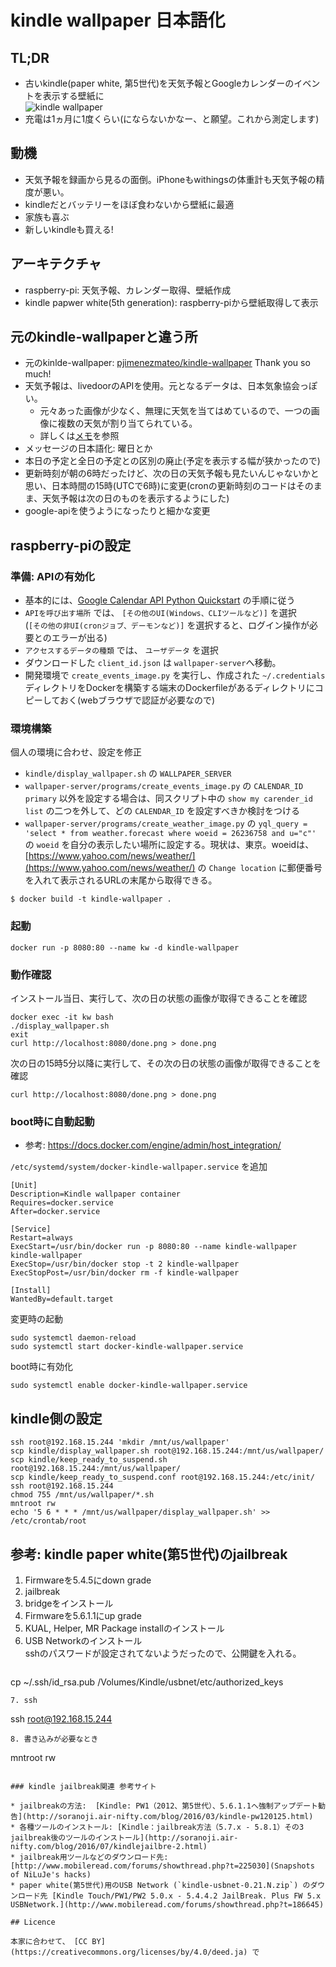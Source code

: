 # kindle wallpaper 日本語化

## TL;DR

* 古いkindle(paper white, 第5世代)を天気予報とGoogleカレンダーのイベントを表示する壁紙に  
  ![kindle wallpaper](https://ichusrlocalbin.github.io/images/posts/kindle-wallpaper/kindle-wallpaper.jpg)
* 充電は1ヵ月に1度くらい(にならないかなー、と願望。これから測定します)


## 動機

* 天気予報を録画から見るの面倒。iPhoneもwithingsの体重計も天気予報の精度が悪い。
* kindleだとバッテリーをほぼ食わないから壁紙に最適
* 家族も喜ぶ
* 新しいkindleも買える!

## アーキテクチャ

* raspberry-pi: 天気予報、カレンダー取得、壁紙作成
* kindle papwer white(5th generation): raspberry-piから壁紙取得して表示

## 元のkindle-wallpaperと違う所

* 元のkinlde-wallpaper: [pjimenezmateo/kindle-wallpaper](https://github.com/pjimenezmateo/kindle-wallpaper) Thank you so much!
* 天気予報は、livedoorのAPIを使用。元となるデータは、日本気象協会っぽい。
  * 元々あった画像が少なく、無理に天気を当てはめているので、一つの画像に複数の天気が割り当てられている。
  * 詳しくは[メモ](docs/README.md)を参照
* メッセージの日本語化: 曜日とか
* 本日の予定と全日の予定との区別の廃止(予定を表示する幅が狭かったので)
* 更新時刻が朝の6時だったけど、次の日の天気予報も見たいんじゃないかと思い、日本時間の15時(UTCで6時)に変更(cronの更新時刻のコードはそのまま、天気予報は次の日のものを表示するようにした)
* google-apiを使うようになったりと細かな変更

## raspberry-piの設定

### 準備: APIの有効化

* 基本的には、[Google Calendar API Python Quickstart](https://developers.google.com/google-apps/calendar/quickstart/python) の手順に従う
* `APIを呼び出す場所` では、 `[その他のUI(Windows、CLIツールなど)]` を選択  
  (`[その他の非UI(cronジョブ、デーモンなど)]` を選択すると、ログイン操作が必要とのエラーが出る)  
* `アクセスするデータの種類` では、 `ユーザデータ` を選択
* ダウンロードした `client_id.json` は `wallpaper-server`へ移動。
* 開発環境で `create_events_image.py` を実行し、作成された `~/.credentials` ディレクトリをDockerを構築する端末のDockerfileがあるディレクトリにコピーしておく(webブラウザで認証が必要なので)

### 環境構築

個人の環境に合わせ、設定を修正

* `kindle/display_wallpaper.sh` の `WALLPAPER_SERVER`
* `wallpaper-server/programs/create_events_image.py` の `CALENDAR_ID`  
   `primary` 以外を設定する場合は、同スクリプト中の `show my carender_id list` の二つを外して、どの `CALENDAR_ID` を設定すべきか検討をつける
* `wallpaper-server/programs/create_weather_image.py` の `yql_query = 'select * from weather.forecast where woeid = 26236758 and u="c"'` の `woeid` を自分の表示したい場所に設定する。現状は、東京。woeidは、 [https://www.yahoo.com/news/weather/](https://www.yahoo.com/news/weather/) の `Change location` に郵便番号を入れて表示されるURLの末尾から取得できる。


```
$ docker build -t kindle-wallpaper .
```

### 起動

```
docker run -p 8080:80 --name kw -d kindle-wallpaper
```

### 動作確認

インストール当日、実行して、次の日の状態の画像が取得できることを確認

```
docker exec -it kw bash
./display_wallpaper.sh
exit
curl http://localhost:8080/done.png > done.png
```

次の日の15時5分以降に実行して、その次の日の状態の画像が取得できることを確認

```
curl http://localhost:8080/done.png > done.png
```

### boot時に自動起動

* 参考: https://docs.docker.com/engine/admin/host_integration/

`/etc/systemd/system/docker-kindle-wallpaper.service` を追加

```
[Unit]
Description=Kindle wallpaper container
Requires=docker.service
After=docker.service

[Service]
Restart=always
ExecStart=/usr/bin/docker run -p 8080:80 --name kindle-wallpaper kindle-wallpaper
ExecStop=/usr/bin/docker stop -t 2 kindle-wallpaper
ExecStopPost=/usr/bin/docker rm -f kindle-wallpaper

[Install]
WantedBy=default.target
```

変更時の起動

```
sudo systemctl daemon-reload
sudo systemctl start docker-kindle-wallpaper.service
```

boot時に有効化

```
sudo systemctl enable docker-kindle-wallpaper.service
```

## kindle側の設定

```
ssh root@192.168.15.244 'mkdir /mnt/us/wallpaper'
scp kindle/display_wallpaper.sh root@192.168.15.244:/mnt/us/wallpaper/
scp kindle/keep_ready_to_suspend.sh root@192.168.15.244:/mnt/us/wallpaper/
scp kindle/keep_ready_to_suspend.conf root@192.168.15.244:/etc/init/
ssh root@192.168.15.244
chmod 755 /mnt/us/wallpaper/*.sh
mntroot rw
echo '5 6 * * * /mnt/us/wallpaper/display_wallpaper.sh' >> /etc/crontab/root
```

## 参考: kindle paper white(第5世代)のjailbreak

1. Firmwareを5.4.5にdown grade
2. jailbreak
3. bridgeをインストール
4. Firmwareを5.6.1.1にup grade
5. KUAL, Helper, MR Package installのインストール
6. USB Networkのインストール  
   sshのパスワードが設定されてないようだったので、公開鍵を入れる。
   ```
cp ~/.ssh/id_rsa.pub /Volumes/Kindle/usbnet/etc/authorized_keys
```
7. ssh 
   ```
ssh root@192.168.15.244
```
8. 書き込みが必要なとき
   ```
mntroot rw
```

### kindle jailbreak関連 参考サイト

* jailbreakの方法:  [Kindle: PW1（2012、第5世代）、5.6.1.1へ強制アップデート勧告](http://soranoji.air-nifty.com/blog/2016/03/kindle-pw120125.html) 
* 各種ツールのインストール: [Kindle：jailbreak方法（5.7.x - 5.8.1）その3 jailbreak後のツールのインストール](http://soranoji.air-nifty.com/blog/2016/07/kindlejailbre-2.html)
* jailbreak用ツールなどのダウンロード先: [http://www.mobileread.com/forums/showthread.php?t=225030](Snapshots of NiLuJe's hacks)
* paper white(第5世代)用のUSB Network (`kindle-usbnet-0.21.N.zip`) のダウンロード先 [Kindle Touch/PW1/PW2 5.0.x - 5.4.4.2 JailBreak. Plus FW 5.x USBNetwork.](http://www.mobileread.com/forums/showthread.php?t=186645)

## Licence

本家に合わせて、 [CC BY](https://creativecommons.org/licenses/by/4.0/deed.ja) で